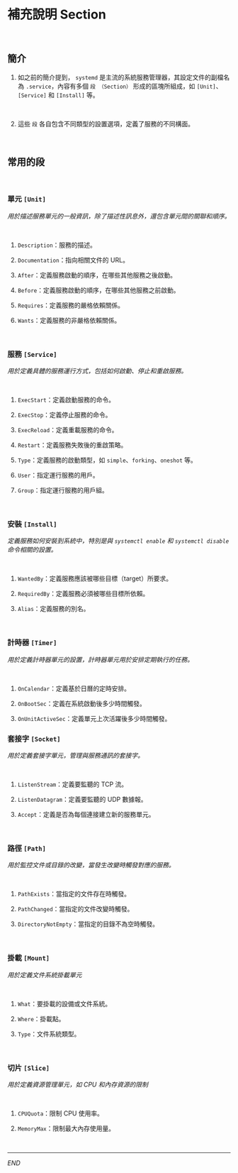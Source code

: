 # 補充說明 Section

<br>

## 簡介

1. 如之前的簡介提到， `systemd` 是主流的系統服務管理器，其設定文件的副檔名為 `.service`，內容有多個 `段 （Section）` 形成的區塊所組成，如 `[Unit]`、`[Service]` 和 `[Install]` 等。

<br>

2. 這些 `段` 各自包含不同類型的設置選項，定義了服務的不同構面。

<br>

## 常用的段

<br>

### 單元 `[Unit]`

_用於描述服務單元的一般資訊，除了描述性訊息外，還包含單元間的關聯和順序。_

<br>

1. `Description`：服務的描述。

2. `Documentation`：指向相關文件的 URL。

3. `After`：定義服務啟動的順序，在哪些其他服務之後啟動。

4. `Before`：定義服務啟動的順序，在哪些其他服務之前啟動。

5. `Requires`：定義服務的嚴格依賴關係。

6. `Wants`：定義服務的非嚴格依賴關係。

<br>

### 服務 `[Service]`

_用於定義具體的服務運行方式，包括如何啟動、停止和重啟服務。_

<br>

1. `ExecStart`：定義啟動服務的命令。

2. `ExecStop`：定義停止服務的命令。

3. `ExecReload`：定義重載服務的命令。

4. `Restart`：定義服務失敗後的重啟策略。

5. `Type`：定義服務的啟動類型，如 `simple`、`forking`、`oneshot` 等。

6. `User`：指定運行服務的用戶。

7. `Group`：指定運行服務的用戶組。

<br>

### 安裝 `[Install]`

_定義服務如何安裝到系統中，特別是與 `systemctl enable` 和 `systemctl disable` 命令相關的設置。_

<br>

1. `WantedBy`：定義服務應該被哪些目標（target）所要求。

2. `RequiredBy`：定義服務必須被哪些目標所依賴。

3. `Alias`：定義服務的別名。

<br>

### 計時器 `[Timer]`

_用於定義計時器單元的設置，計時器單元用於安排定期執行的任務。_

<br>

1. `OnCalendar`：定義基於日曆的定時安排。

2. `OnBootSec`：定義在系統啟動後多少時間觸發。

3. `OnUnitActiveSec`：定義單元上次活躍後多少時間觸發。

### 套接字 `[Socket]`

_用於定義套接字單元，管理與服務通訊的套接字。_

<br>

1. `ListenStream`：定義要監聽的 TCP 流。

2. `ListenDatagram`：定義要監聽的 UDP 數據報。

3. `Accept`：定義是否為每個連接建立新的服務單元。

<br>

### 路徑 `[Path]`

_用於監控文件或目錄的改變，當發生改變時觸發對應的服務。_

<br>

1. `PathExists`：當指定的文件存在時觸發。

2. `PathChanged`：當指定的文件改變時觸發。

3. `DirectoryNotEmpty`：當指定的目錄不為空時觸發。

<br>

### 掛載 `[Mount]`

_用於定義文件系統掛載單元_

<br>

1. `What`：要掛載的設備或文件系統。

2. `Where`：掛載點。

3. `Type`：文件系統類型。

<br>

### 切片 `[Slice]`

_用於定義資源管理單元，如 CPU 和內存資源的限制_

<br>

1. `CPUQuota`：限制 CPU 使用率。

2. `MemoryMax`：限制最大內存使用量。

<br>

___

_END_